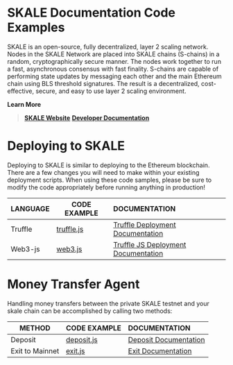 

# SKALE Documentation Code Examples

SKALE is an open-source, fully decentralized, layer 2 scaling network. Nodes in the SKALE Network are placed into SKALE chains (S-chains) in a random, cryptographically secure manner. The nodes work together to run a fast, asynchronous consensus with fast finality. S-chains are capable of performing state updates by messaging each other and the main Ethereum chain using BLS threshold signatures. The result is a decentralized, cost-effective, secure, and easy to use layer 2 scaling environment.

 
**Learn More**
> **[SKALE Website](https://skalelabs.com/)**
> **[Developer Documentation](https://developers.skalelabs.com/)**

# Deploying to SKALE

Deploying to SKALE is similar to deploying to the Ethereum blockchain. There are a few changes you will need to make within your existing deployment scripts. When using these code samples, please be sure to modify the code appropriately before running anything in production!

LANGUAGE | CODE EXAMPLE | DOCUMENTATION |
--- | --- |:---  | 
Truffle | [truffle.js](deployment/truffle) | [Truffle Deployment Documentation](https://developers.skalelabs.com/code-samples#truffle-deployment ) |
Web3-js | [web3.js](deployment/web3-js) | [Truffle JS Deployment Documentation](https://developers.skalelabs.com/code-samples#node-deployment ) 

# Money Transfer Agent

Handling money transfers between the private SKALE testnet and your skale chain can be accomplished by calling two methods:

METHOD | CODE EXAMPLE | DOCUMENTATION |
--- | --- |:---  | 
Deposit | [deposit.js](money-transfer/deposit.js) | [Deposit Documentation](money-transfer) |
Exit to Mainnet | [exit.js](money-transfer/exit.js) | [Exit Documentation](money-transfer) 